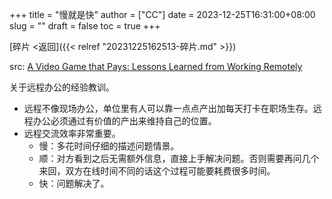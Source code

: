 +++
title = "慢就是快"
author = ["CC"]
date = 2023-12-25T16:31:00+08:00
slug = ""
draft = false
toc = true
+++

[碎片 &lt;返回]({{< relref "20231225162513-碎片.md" >}})

src: [A Video Game that Pays: Lessons Learned from Working Remotely](https://dtransposed.github.io/blog/2023/11/02/Remote-SWE/)

关于远程办公的经验教训。

-   远程不像现场办公，单位里有人可以靠一点点产出加每天打卡在职场生存。远程办公必须通过有价值的产出来维持自己的位置。
-   远程交流效率非常重要。
    -   慢：多花时间仔细的描述问题情景。
    -   顺：对方看到之后无需额外信息，直接上手解决问题。否则需要再问几个来回，双方在线时间不同的话这个过程可能要耗费很多时间。
    -   快：问题解决了。
